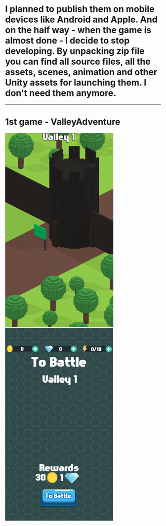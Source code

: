# I planned to publish them on mobile devices like Android and Apple. And on the half way - when the game is almost done - I decide to stop developing. By unpacking zip file you can find all source files, all the assets, scenes, animation and other Unity assets for launching them. I don't need them anymore.
--------------------------------------------
# 1st game - ValleyAdventure
![alt tag](1.png)
![alt tag](1_1.png)
